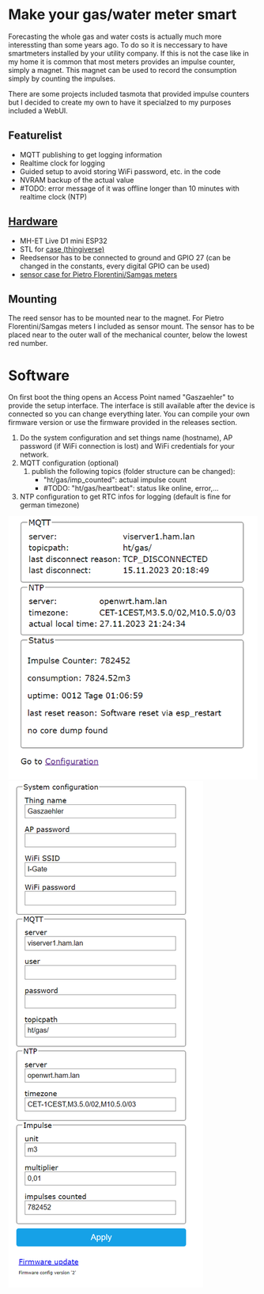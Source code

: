 # Make your gas/water meter smart
Forecasting the whole gas and water costs is actually much more interessting than some years ago. To do so it is neccessary to have smartmeters installed by your utility company. If this is not the case like in my home it is common that most meters provides an impulse counter, simply a magnet. This magnet can be used to record the consumption simply by counting the impulses.

There are some projects included tasmota that provided impulse counters but I decided to create my own to have it specialzed to my purposes included a WebUI.

## Featurelist
* MQTT publishing to get logging information
* Realtime clock for logging
* Guided setup to avoid storing WiFi password, etc. in the code
* NVRAM backup of the actual value
* #TODO: error message of it was offline longer than 10 minutes with realtime clock (NTP)

## [Hardware](docs/schema.pdf)
* MH-ET Live D1 mini ESP32
* STL for [case (thingiverse)](https://www.thingiverse.com/thing:4871082)
* Reedsensor has to be connected to ground and GPIO 27 (can be changed in the constants, every digital GPIO can be used)
* [sensor case for Pietro Florentini/Samgas meters](docs/Gaszaehler_Halter.stl)

## Mounting
The reed sensor has to be mounted near to the magnet. For Pietro Florentini/Samgas meters I included as sensor mount. The sensor has to be placed near to the outer wall of the mechanical counter, below the lowest red number.

# Software
On first boot the thing opens an Access Point named "Gaszaehler" to provide the setup interface. The interface is still available after the device is connected so you can change everything later. 
You can compile your own firmware version or use the firmware provided in the releases section.

1. Do the system configuration and set things name (hostname), AP password (if WiFi connection is lost) and WiFi credentials for your network.
2. MQTT configuration (optional)
   1. publish the following topics (folder structure can be changed):
      * "ht/gas/imp_counted": actual impulse count
      * #TODO: "ht/gas/heartbeat": status like online, error,...
3. NTP configuration to get RTC infos for logging (default is fine for german timezone)

![status page](img/opera_2023-11-27%20212528.png)
![config page](img/opera_2023-11-27%20212521.png)